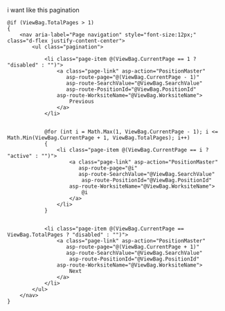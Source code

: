 i want like this pagination 

<div class="text-center">


    @if (ViewBag.TotalPages > 1)
    {
        <nav aria-label="Page navigation" style="font-size:12px;" class="d-flex justify-content-center">
            <ul class="pagination">

                <li class="page-item @(ViewBag.CurrentPage == 1 ? "disabled" : "")">
                    <a class="page-link" asp-action="PositionMaster"
                       asp-route-page="@(ViewBag.CurrentPage - 1)"
                       asp-route-SearchValue="@ViewBag.SearchValue"
                       asp-route-PositionId="@ViewBag.PositionId"
                    asp-route-WorksiteName="@ViewBag.WorksiteName">
                        Previous
                    </a>
                </li>


                @for (int i = Math.Max(1, ViewBag.CurrentPage - 1); i <= Math.Min(ViewBag.CurrentPage + 1, ViewBag.TotalPages); i++)
                {
                    <li class="page-item @(ViewBag.CurrentPage == i ? "active" : "")">
                        <a class="page-link" asp-action="PositionMaster"
                           asp-route-page="@i"
                           asp-route-SearchValue="@ViewBag.SearchValue"
                            asp-route-PositionId="@ViewBag.PositionId"
                        asp-route-WorksiteName="@ViewBag.WorksiteName">
                            @i
                        </a>
                    </li>
                }


                <li class="page-item @(ViewBag.CurrentPage == ViewBag.TotalPages ? "disabled" : "")">
                    <a class="page-link" asp-action="PositionMaster"
                       asp-route-page="@(ViewBag.CurrentPage + 1)"
                       asp-route-SearchValue="@ViewBag.SearchValue"
                        asp-route-PositionId="@ViewBag.PositionId"
                    asp-route-WorksiteName="@ViewBag.WorksiteName">
                        Next
                    </a>
                </li>
            </ul>
        </nav>
    }

</div>
